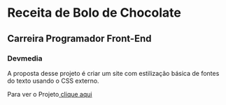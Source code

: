 <h1>Receita de Bolo de Chocolate</h1>
<h2>Carreira Programador Front-End</h2>
<h3>Devmedia</h3>
<p>A proposta desse projeto é criar um site com estilização básica de fontes do texto usando o CSS externo.</p>
<p>Para ver o Projeto<a href="https://devmedia.taoliveira.com.br/receita-bolo-chocolate/" target="_blank"> clique aqui</a></p>